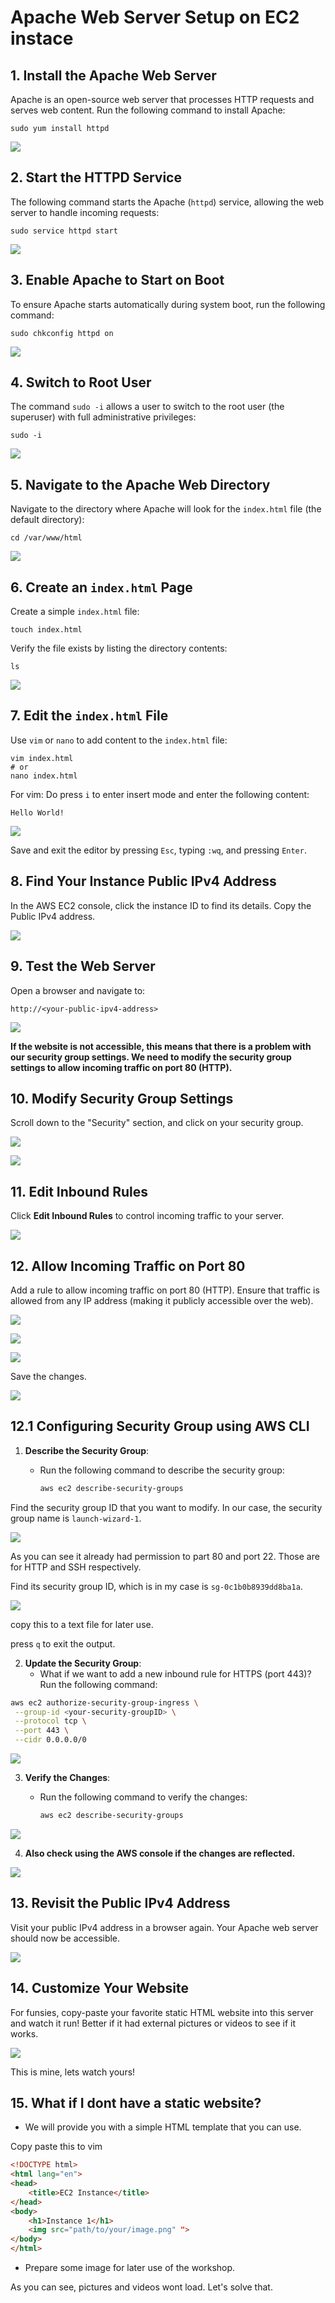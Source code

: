 # Apache Web Server Setup on EC2 instace

## 1. Install the Apache Web Server
Apache is an open-source web server that processes HTTP requests and serves web content. Run the following command to install Apache:

```
sudo yum install httpd
```

![](img/LGWA/LGWA-01.png)

## 2. Start the HTTPD Service
The following command starts the Apache (`httpd`) service, allowing the web server to handle incoming requests:

```
sudo service httpd start
```

![](img/LGWA/LGWA-02.png)

## 3. Enable Apache to Start on Boot
To ensure Apache starts automatically during system boot, run the following command:

```
sudo chkconfig httpd on
```

![](img/LGWA/LGWA-03.png)

## 4. Switch to Root User
The command `sudo -i` allows a user to switch to the root user (the superuser) with full administrative privileges:

```
sudo -i
```

![](img/LGWA/LGWA-04.png)


## 5. Navigate to the Apache Web Directory
Navigate to the directory where Apache will look for the `index.html` file (the default directory):

```
cd /var/www/html
```

![](img/LGWA/LGWA-05.png)

## 6. Create an `index.html` Page
Create a simple `index.html` file:

```
touch index.html
```

Verify the file exists by listing the directory contents:

```
ls
```

![](img/LGWA/LGWA-06.png)

## 7. Edit the `index.html` File
Use `vim` or `nano` to add content to the `index.html` file:

```
vim index.html
# or
nano index.html
```
For vim: Do press `i` to enter insert mode and enter the following content:
```
Hello World!
```

![](img/LGWA/LGWA-07.png)


Save and exit the editor by pressing `Esc`, typing `:wq`, and pressing `Enter`.




## 8. Find Your Instance Public IPv4 Address
In the AWS EC2 console, click the instance ID to find its details. Copy the Public IPv4 address.

![](img/LGWA/LGWA-09.png)

## 9. Test the Web Server
Open a browser and navigate to:

```
http://<your-public-ipv4-address>
```

![](img/LGWA/LGWA-10.png)

**If the website is not accessible, this means that there is a problem with our security group settings. We need to modify the security group settings to allow incoming traffic on port 80 (HTTP).**

## 10. Modify Security Group Settings
Scroll down to the "Security" section, and click on your security group.

![](img/LGWA/LGWA-11.png)

![](img/LGWA/LGWA-12.png)

## 11. Edit Inbound Rules
Click **Edit Inbound Rules** to control incoming traffic to your server.

![](img/LGWA/LGWA-13.png)

## 12. Allow Incoming Traffic on Port 80
Add a rule to allow incoming traffic on port 80 (HTTP). Ensure that traffic is allowed from any IP address (making it publicly accessible over the web).

![](img/LGWA/LGWA-14.png)

![](img/LGWA/LGWA-15.png)

![](img/LGWA/LGWA-16.png)

Save the changes.

![](img/LGWA/LGWA-17.png)

## 12.1 Configuring Security Group using AWS CLI

1. **Describe the Security Group**:
   - Run the following command to describe the security group:

     ```bash
     aws ec2 describe-security-groups
     ```  
Find the security group ID that you want to modify. In our case, the security group name is `launch-wizard-1`.

![](img/LGWA/LGWA-20.png)

As you can see it already had permission to part 80 and port 22. Those are for HTTP and SSH respectively.

Find its security group ID, which is in my case is `sg-0c1b0b8939dd8ba1a`.

![](img/LGWA/LGWA-21.png)

copy this to a text file for later use.

press `q` to exit the output.

2. **Update the Security Group**:
   - What if we want to add a new inbound rule for HTTPS (port 443)? Run the following command:
  
 ```bash
aws ec2 authorize-security-group-ingress \
  --group-id <your-security-groupID> \
  --protocol tcp \
  --port 443 \
  --cidr 0.0.0.0/0
 ```

![](img/LGWA/LGWA-22.png)

3. **Verify the Changes**:
   - Run the following command to verify the changes:

     ```bash
     aws ec2 describe-security-groups
     ```

![](img/LGWA/LGWA-23.png)

4. **Also check using the AWS console if the changes are reflected.**

![](img/LGWA/LGWA-24.png)

## 13. Revisit the Public IPv4 Address
Visit your public IPv4 address in a browser again. Your Apache web server should now be accessible.

![](img/LGWA/LGWA-18.png)

## 14. Customize Your Website
For funsies, copy-paste your favorite static HTML website into this server and watch it run! Better if it had external pictures or videos to see if it works.

![](img/LGWA/LGWA-19.png)

This is mine, lets watch yours!  

## 15. What if I dont have a static website?
- We will provide you with a simple HTML template that you can use.

Copy paste this to vim


```html
<!DOCTYPE html>
<html lang="en">
<head>
    <title>EC2 Instance</title>
</head>
<body>
    <h1>Instance 1</h1>
    <img src="path/to/your/image.png" ">
</body>
</html>
```

- Prepare some image for later use of the workshop.

As you can see, pictures and videos wont load. Let's solve that.



